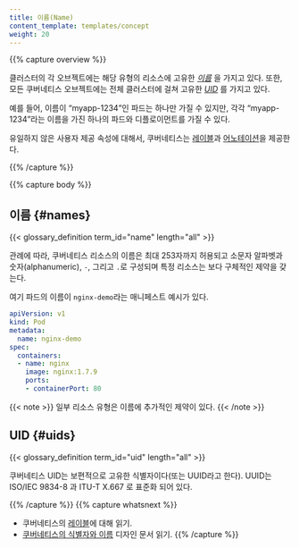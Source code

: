 ```yaml
---
title: 이름(Name)
content_template: templates/concept
weight: 20
---
```


{{% capture overview %}}

클러스터의 각 오브젝트에는 해당 유형의 리소스에 고유한 [_이름_](#names) 을 가지고 있다.
또한, 모든 쿠버네티스 오브젝트에는 전체 클러스터에 걸쳐 고유한 [_UID_](#uids) 를 가지고 있다.

예를 들어, 이름이 “myapp-1234”인 파드는 하나만 가질 수 있지만, 각각 “myapp-1234”라는
이름을 가진 하나의 파드와 디플로이먼트를 가질 수 있다.

유일하지 않은 사용자 제공 속성에 대해서, 쿠버네티스는 [레이블](/docs/user-guide/labels)과 [어노테이션](/docs/concepts/overview/working-with-objects/annotations/)을 제공한다.

{{% /capture %}}


{{% capture body %}}

## 이름 {#names}

{{< glossary_definition term_id="name" length="all" >}}

관례에 따라, 쿠버네티스 리소스의 이름은 최대 253자까지 허용되고 소문자 알파벳과 숫자(alphanumeric), `-`, 그리고 `.`로 구성되며 특정 리소스는 보다 구체적인 제약을 갖는다.

여기 파드의 이름이 `nginx-demo`라는 매니페스트 예시가 있다.

```yaml
apiVersion: v1
kind: Pod
metadata:
  name: nginx-demo
spec:
  containers:
  - name: nginx
    image: nginx:1.7.9
    ports:
    - containerPort: 80
```

{{< note >}}
일부 리소스 유형은 이름에 추가적인 제약이 있다.
{{< /note >}}

## UID {#uids}

{{< glossary_definition term_id="uid" length="all" >}}

쿠버네티스 UID는 보편적으로 고유한 식별자이다(또는 UUID라고 한다).
UUID는 ISO/IEC 9834-8 과 ITU-T X.667 로 표준화 되어 있다.

{{% /capture %}}
{{% capture whatsnext %}}
* 쿠버네티스의 [레이블](/docs/concepts/overview/working-with-objects/labels/)에 대해 읽기.
* [쿠버네티스의 식별자와 이름](https://git.k8s.io/community/contributors/design-proposals/architecture/identifiers.md) 디자인 문서 읽기.
{{% /capture %}}
